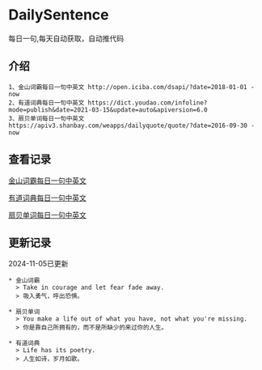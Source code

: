# DailySentence

每日一句,每天自动获取，自动推代码

## 介绍

```
1、金山词霸每日一句中英文 http://open.iciba.com/dsapi/?date=2018-01-01 - now
2、有道词典每日一句中英文 https://dict.youdao.com/infoline?mode=publish&date=2021-03-15&update=auto&apiversion=6.0
3、扇贝单词每日一句中英文 https://apiv3.shanbay.com/weapps/dailyquote/quote/?date=2016-09-30 - now
```

## 查看记录

[金山词霸每日一句中英文](./data/iciba/)

[有道词典每日一句中英文](./data/youdao/)

[扇贝单词每日一句中英文](./data/shanbay/)

## 更新记录
2024-11-05已更新 
```
* 金山词霸
  > Take in courage and let fear fade away.
  > 吸入勇气，呼出恐惧。

* 扇贝单词
  > You make a life out of what you have, not what you're missing.
  > 你是靠自己所拥有的，而不是所缺少的来过你的人生。

* 有道词典
  > Life has its poetry.
  > 人生如诗，岁月如歌。

```
